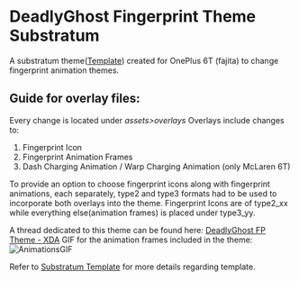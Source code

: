 # DeadlyGhost Fingerprint Theme Substratum
A substratum theme([Template](https://github.com/substratum/template)) created for OnePlus 6T (fajita) to change fingerprint animation themes.

## Guide for overlay files:
Every change is located under *assets>overlays*
Overlays include changes to:
1. Fingerprint Icon
2. Fingerprint Animation Frames
3. Dash Charging Animation / Warp Charging Animation (only McLaren 6T)

To provide an option to choose fingerprint icons along with fingerprint animations, each separately, type2 and type3 formats had to be used to incorporate both overlays into the theme.
Fingerprint Icons are of type2_xx while everything else(animation frames) is placed under type3_yy.

A thread dedicated to this theme can be found here: [DeadlyGhost FP Theme - XDA](http://bit.ly/2VXPRdd)
GIF for the animation frames included in the theme:
![AnimationsGIF](https://imgur.com/yvwEv3L)

Refer to [Substratum Template](https://github.com/substratum/template) for more details regarding template.
